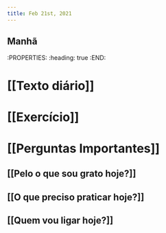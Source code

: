 ```yaml
---
title: Feb 21st, 2021
---
```


## Manhã
:PROPERTIES:
:heading: true
:END:
# [[Texto diário]]
##
# [[Exercício]]
##
# [[Perguntas Importantes]]
## [[Pelo o que sou grato hoje?]]
## [[O que preciso praticar hoje?]]
## [[Quem vou ligar hoje?]]
